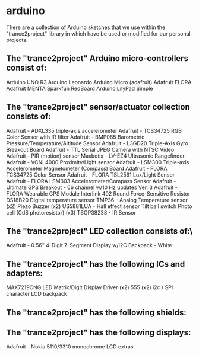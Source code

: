 arduino
=======

There are a collection of Arduino sketches that we use within the "trance2project" library in which have be used or modified for our personal projects. 

The "trance2project" Arduino micro-controllers consist of:
----
Arduino UNO R3
Arduino Leonardo 
Arduino Micro (adafruit)
Adafruit FLORA
Adafruit MENTA
Sparkfun RedBoard
Arduino LilyPad Simple


The "trance2project" sensor/actuator collection consists of:
----
Adafruit - ADXL335 triple-axis accelerometer
Adafruit - TCS34725 RGB Color Sensor with IR filter
Adafruit - BMP085 Barometric Pressure/Temperature/Altitude Sensor
Adafruit - L3GD20 Triple-Axis Gyro Breakout Board
Adafruit - TTL Serial JPEG Camera with NTSC Video
Adafruit - PIR (motion) sensor
Maxbotix - LV-EZ4 Ultrasonic Rangefinder
Adafruit - VCNL4000 Proximity/Light sensor
Adafruit - LSM300 Triple-axis Accelerometer Magnetometer (Compass) Board
Adafruit - FLORA TCS34725 Color Sensor
Adafruit - FLORA TSL2561 Lux/Light Sensor
Adafruit - FLORA LSM303 Accelerometer/Compass Sensor
Adafruit - Ultimate GPS Breakout - 66 channel w/10 Hz updates Ver. 3
Adafruit - FLORA Wearable GPS Module
Interlink 402 Round Force-Sensitive Resistor
DS18B20 Digital temperature sensor
TMP36 - Analog Temperature sensor (x2)
Piezo Buzzer (x2)
US5881LUA - Hall effect sensor
Tilt ball switch 
Photo cell (CdS photoresistor) (x3)
TSOP38238 - IR Sensor


The "trance2project" LED collection consists of:\
----
Adafruit - 0.56" 4-Digit 7-Segment Display w/I2C Backpack - White


The "trance2project" has the following ICs and adapters:
----
MAX7219CNG LED Matrix/Digit Display Driver (x2)
555 (x2)
i2c / SPI character LCD backpack


The "trance2project" has the following shields:
----



The "trance2project" has the following displays:
----
Adafruit - Nokia 5110/3310 monochrome LCD extras








